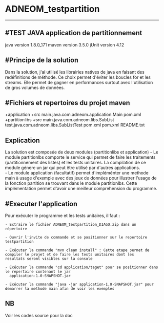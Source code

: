 # ADNEOM_testpartition

------------------------------------------------------------------------
#TEST JAVA application de partitionnement
------------------------------------------------------------------------


java version 1.8.0_171
maven version 3.5.0 
jUnit version 4.12


#Principe de la solution
------------------------

Dans la solution, j'ai utilisé les librairies natives de java en faisant des redéfinitions de méthode. Ce choix permet d'éviter les boucles for et les streams. 
Elle permet de gagner en performances surtout avec l'utilisation de gros volumes de données.


#Fichiers et repertoires du projet maven
----------------------------------------


+application
	+src
		main.java.com.adneom.application.Main
	pom.xml	
+partitionlibs
	+src
		main.java.com.adneom.libs.SubList
		test.java.com.adneom.libs.SubListTest
	pom.xml
pom.xml
README.txt

Explication 
---------------

La solution est composée de deux modules (partitionlibs et application)
	- Le module partitionlbs comporte le service qui permet de faire les traitements (partitionnement des listes) et les tests unitaires.
	  La compilation de ce module génère un jar qui peut être utilisé par d'autres applications.	  
	- Le module application (facultatif) permet d'impléménter une methode main à usage d'exemple avec des jeux de données pour illustrer 
	  l'usage de la fonction partition se trouvant dans le module partitionlbs. Cette implémentation permet d'avoir une meilleur comprehension du programme.

	
#Executer l'application
--------------------------

Pour exécuter le programme et les tests unitaires, il faut :

	- Extraire le fichier ADNEOM_testpartition_DIAGO.zip dans un répertoire
	
	- Ouvrir l'invite de commande et se positionner sur le repertoire testpartition
	
	- Exécuter la commande "mvn clean install" : Cette etape permet de compiler le projet et de faire les tests unitaires dont les 		  resultats seront visibles sur la console
	
	- Exécuter la commande "cd application/taget" pour se positionner dans le repertoire contenant le jar 
	  application-1.0-SNAPSHOT.jar
	  
	- Exécuter la commande "java -jar application-1.0-SNAPSHOT.jar" pour demarrer la methode main afin de voir les exemples 
	
	
NB 
---
Voir les codes source pour la doc
